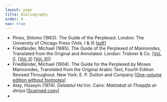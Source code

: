 ```yaml
---
layout: page
title: Bibliography
order: 8
nav: true
---
```


- Pines, Shlomo (1963). The Guide of the Perplexed. London: The University of Chicago Press (Vols. I & II) [[pdf](/Guide-Perplexed/assets/pdf/Pines-Guide-compressed.pdf)]
- Friedländer, Michael (1885). The Guide of the Perplexed of Maimonides, Translated from the Original and Annotated. London: Trübner & Co. [[Vol. I](/Guide-Perplexed/assets/pdf/Friedlander-Guide-1sted-Vol1.pdf)], [[Vol. II](/Guide-Perplexed/assets/pdf/Friedlander-Guide-1sted-Vol12.pdf)] [[Vol. III](/Guide-Perplexed/assets/pdf/Friedlander-Guide-1sted-Vol3.pdf)])
- Friedländer, Michael (1904). The Guide for the Perplexed by Moses Maimonides, Translated from the Original Arabic Text, Fourth Edition Revised Throughout. New York: E. P. Dutton and Company [[One-volume edition without footnotes](/Guide-Perplexed/assets/pdf/Friedlander_2nded.pdf)]
- Atay, Hüseyin (1974). _Delalatul Ha'irin_. Cairo: _Maktabat al-Thaqafa al-diniya_ [[Scanned copy](/Guide-Perplexed/assets/pdf/Atay.pdf)]
- 
